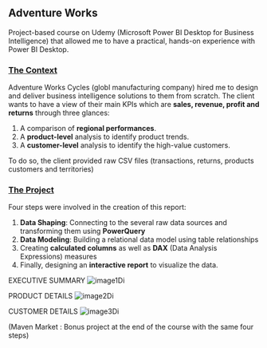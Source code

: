 ## Adventure Works

Project-based course on Udemy (Microsoft Power BI Desktop for Business Intelligence) that allowed me to have a practical, hands-on experience with Power BI Desktop. 
### <ins>The Context</ins>

Adventure Works Cycles (globl manufacturing company) hired me to design and deliver business intelligence solutions to them from scratch. The client wants to have a view of
their main KPIs which are **sales, revenue, profit and returns** through three glances: 
1. A comparison of **regional performances**.
2. A **product-level** analysis to identify product trends.
3. A **customer-level** analysis to identify the high-value customers.

To do so, the client provided raw CSV files (transactions, returns, products customers and territories)

### <ins>The Project</ins>
Four steps were involved in the creation of this report: 
1. **Data Shaping**: Connecting to the several raw data sources and transforming them using **PowerQuery**
2. **Data Modeling**: Building a relational data model using table relationships
3. Creating **calculated columns** as well as **DAX** (Data Analysis Expressions) measures
4. Finally, designing an **interactive report** to visualize the data.

EXECUTIVE SUMMARY
![image1Di](https://user-images.githubusercontent.com/128378578/229768387-2ae29cb9-d09d-4540-90b3-bc0058b0a575.png)

PRODUCT DETAILS
![image2Di](https://user-images.githubusercontent.com/128378578/229768697-01d792a6-b1e8-418d-8cc5-d86f9ee7765f.png)

CUSTOMER DETAILS
![image3Di](https://user-images.githubusercontent.com/128378578/229768854-3de75b35-0d99-449f-8306-b26e44bf1585.png)

(Maven Market : Bonus project at the end of the course with the same four steps)


